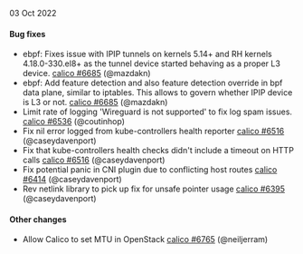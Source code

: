 03 Oct 2022

#### Bug fixes

 - ebpf: Fixes issue with IPIP tunnels on kernels 5.14+ and RH kernels 4.18.0-330.el8+ as the tunnel device started behaving as a proper L3 device. [calico #6685](https://github.com/projectcalico/calico/pull/6685) (@mazdakn)
 - ebpf: Add feature detection and also feature detection override in bpf data plane, similar to iptables. This allows to govern whether IPIP device is L3 or not. [calico #6685](https://github.com/projectcalico/calico/pull/6685) (@mazdakn)
 - Limit rate of logging 'Wireguard is not supported' to fix log spam issues. [calico #6536](https://github.com/projectcalico/calico/pull/6536) (@coutinhop)
 - Fix nil error logged from kube-controllers health reporter [calico #6516](https://github.com/projectcalico/calico/pull/6516) (@caseydavenport)
 - Fix that kube-controllers health checks didn't include a timeout on HTTP calls [calico #6516](https://github.com/projectcalico/calico/pull/6516) (@caseydavenport)
 - Fix potential panic in CNI plugin due to conflicting host routes [calico #6414](https://github.com/projectcalico/calico/pull/6414) (@caseydavenport)
 - Rev netlink library to pick up fix for unsafe pointer usage [calico #6395](https://github.com/projectcalico/calico/pull/6395) (@caseydavenport)

#### Other changes

 - Allow Calico to set MTU in OpenStack [calico #6765](https://github.com/projectcalico/calico/pull/6765) (@neiljerram)
